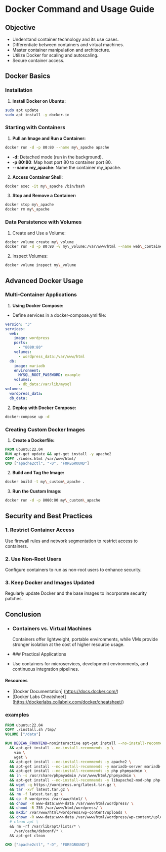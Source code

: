 # Docker Command and Usage Guide

## Objective

- Understand container technology and its use cases.
- Differentiate between containers and virtual machines.
- Master container manipulation and architecture.
- Utilize Docker for scaling and autoscaling.
- Secure container access.

## Docker Basics

### Installation

1. **Install Docker on Ubuntu:**

```bash
sudo apt update
sudo apt install -y docker.io
```

### Starting with Containers

1. **Pull an Image and Run a Container:**

```bash
docker run -d -p 80:80 --name my\_apache apache
```

- **\-d:** Detached mode (run in the background).
- **\-p 80:80**: Map host port 80 to container port 80.
- **\--name my_apache**: Name the container my_apache.

2. **Access Container Shell**:

```bash
docker exec -it my\_apache /bin/bash
```

3. **Stop and Remove a Container:**

```bash
docker stop my\_apache
docker rm my\_apache
```

### Data Persistence with Volumes

1. Create and Use a Volume:

```bash
docker volume create my\_volume
docker run -d -p 80:80 -v my\_volume:/var/www/html --name web\_container apache
```

2. Inspect Volumes:

```bash
docker volume inspect my\_volume
```

## Advanced Docker Usage

### Multi-Container Applications

1. **Using Docker Compose:**

- Define services in a docker-compose.yml file:

```yaml
version: "3"
services:
  web:
    image: wordpress
    ports:
      - "8080:80"
    volumes:
      - wordpress_data:/var/www/html
  db:
    image: mariadb
    environment:
      MYSQL_ROOT_PASSWORD: example
    volumes:
      - db_data:/var/lib/mysql
volumes:
  wordpress_data:
  db_data:
```

2. **Deploy with Docker Compose:**

```bash
docker-compose up -d
```

### Creating Custom Docker Images

1. **Create a Dockerfile:**

```dockerfile
FROM ubuntu:22.04
RUN apt-get update && apt-get install -y apache2
COPY ./index.html /var/www/html/
CMD ["apache2ctl", "-D", "FOREGROUND"]
```

2. **Build and Tag the Image:**

```bash
docker build -t my\_custom\_apache .
```

3. **Run the Custom Image:**

```bash
docker run -d -p 8080:80 my\_custom\_apache
```

## Security and Best Practices

### 1. Restrict Container Access

Use firewall rules and network segmentation to restrict access to containers.

### 2. Use Non-Root Users

Configure containers to run as non-root users to enhance security.

### 3. Keep Docker and Images Updated

Regularly update Docker and the base images to incorporate security patches.

## Conclusion

- ### Containers vs. Virtual Machines

  Containers offer lightweight, portable environments, while VMs provide stronger isolation at the cost of higher resource usage.
- ### Practical Applications
- Use containers for microservices, development environments, and continuous integration pipelines.

#### Resources

- [Docker Documentation] (<https://docs.docker.com/>)
- [Docker Labs Cheatsheet]  (<https://dockerlabs.collabnix.com/docker/cheatsheet/>)

### examples

```Dockerfile
FROM ubuntu:22.04
COPY ./install.sh /tmp/
VOLUME ["/data"]

RUN DEBIAN_FRONTEND=noninteractive apt-get install --no-install-recommends -y \
  && apt-get install --no-install-recommends -y \
    vim \
    wget \
  && apt-get install --no-install-recommends -y apache2 \
  && apt-get install --no-install-recommends -y mariadb-server mariadb-client \
  && apt-get install --no-install-recommends -y php phpmyadmin \
  && ln -s /usr/share/phpmyadmin /var/www/html/phpmyadmin \
  && apt-get install --no-install-recommends -y libapache2-mod-php php-mysql \
  && wget -q https://wordpress.org/latest.tar.gz \
  && tar -xvf latest.tar.gz \
  && rm -f latest.tar.gz \
  && cp -R wordpress /var/www/html/ \
  && chown -R www-data:www-data /var/www/html/wordpress/ \
  && chmod -R 755 /var/www/html/wordpress/ \
  && mkdir /var/www/html/wordpress/wp-content/uploads \
  && chown -R www-data:www-data /var/www/html/wordpress/wp-content/uploads/ \
  # clean apt \
  && rm -rf /var/lib/apt/lists/* \
    /var/cache/debconf/* \
  && apt-get clean

CMD ["apache2ctl", "-D", "FOREGROUND"]
```
